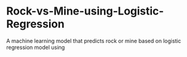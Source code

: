 # Rock-vs-Mine-using-Logistic-Regression
A machine learning model that predicts rock or mine based on logistic regression model    using 
